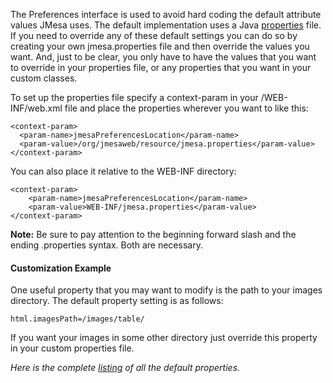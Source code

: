 The Preferences interface is used to avoid hard coding the default attribute values JMesa uses. The default implementation uses a Java [properties](http://java.sun.com/j2se/1.5.0/docs/api/java/util/Properties.html) file. If you need to override any of these default settings you can do so by creating your own jmesa.properties file and then override the values you want. And, just to be clear, you only have to have the values that you want to override in your properties file, or any properties that you want in your custom classes.

To set up the properties file specify a context-param in your /WEB-INF/web.xml file and place the properties wherever you want to like this:

```
<context-param>
  <param-name>jmesaPreferencesLocation</param-name>
  <param-value>/org/jmesaweb/resource/jmesa.properties</param-value>
</context-param>
```

You can also place it relative to the WEB-INF directory:
```
<context-param>
    <param-name>jmesaPreferencesLocation</param-name>
    <param-value>WEB-INF/jmesa.properties</param-value>
</context-param>	
```

**Note:** Be sure to pay attention to the beginning forward slash and the ending .properties syntax. Both are necessary.

#### Customization Example ####

One useful property that you may want to modify is the path to your images directory. The default property setting is as follows:

```
html.imagesPath=/images/table/
```

If you want your images in some other directory just override this property in your custom properties file.

_Here is the complete [listing](http://code.google.com/p/jmesa/source/browse/trunk/jmesa/src/org/jmesa/core/preference/jmesa.properties) of all the default properties._